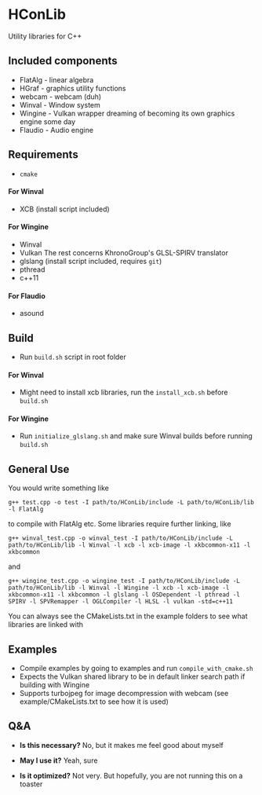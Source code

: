 # HConLib
Utility libraries for C++

## Included components
* FlatAlg - linear algebra
* HGraf - graphics utility functions
* webcam - webcam (duh)
* Winval - Window system
* Wingine - Vulkan wrapper dreaming of becoming its own graphics engine some day
* Flaudio - Audio engine

## Requirements

* `cmake`

#### For Winval

* XCB (install script included)

#### For Wingine

* Winval
* Vulkan
The rest concerns KhronoGroup's GLSL-SPIRV translator
* glslang (install script included, requires `git`)
* pthread
* c++11

#### For Flaudio

* asound

## Build

* Run `build.sh` script in root folder

#### For Winval

* Might need to install xcb libraries, run the `install_xcb.sh` before `build.sh`

#### For Wingine

* Run `initialize_glslang.sh` and make sure Winval builds before running `build.sh`

## General Use

You would write something like

`g++ test.cpp -o test -I path/to/HConLib/include -L path/to/HConLib/lib -l FlatAlg`

to compile with FlatAlg etc. Some libraries require further linking, like

`g++ winval_test.cpp -o winval_test -I path/to/HConLib/include -L path/to/HConLib/lib -l Winval -l xcb -l xcb-image -l xkbcommon-x11 -l xkbcommon`

and

`g++ wingine_test.cpp -o wingine_test -I path/to/HConLib/include -L path/to/HConLib/lib -l Winval -l Wingine -l xcb -l xcb-image -l xkbcommon-x11 -l xkbcommon -l glslang -l OSDependent -l pthread -l SPIRV -l SPVRemapper -l OGLCompiler -l HLSL -l vulkan -std=c++11`

You can always see the CMakeLists.txt in the example folders to see what libraries are linked with

## Examples

* Compile examples by going to examples and run `compile_with_cmake.sh`
* Expects the Vulkan shared library to be in default linker search path if building with Wingine
* Supports turbojpeg for image decompression with webcam (see example/CMakeLists.txt to see how it is used)

## Q&A

* **Is this necessary?**
  No, but it makes me feel good about myself

* **May I use it?**
  Yeah, sure

* **Is it optimized?**
  Not very. But hopefully, you are not running this on a toaster
